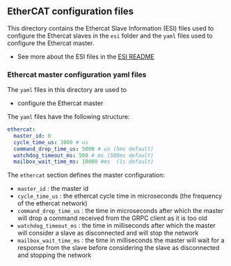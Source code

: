 ## EtherCAT configuration files

This directory contains the Ethercat Slave Information (ESI) files used to configure the Ethercat slaves in the `esi` folder and the `yaml` files used to configure the Ethercat master.
- See more about the ESI files in the [ESI README](esi/README.md)


### Ethercat master configuration yaml files

The `yaml` files in this directory are used to 
- configure the Ethercat master

The `yaml` files have the following structure:

```yaml
ethercat:
  master_id: 0
  cycle_time_us: 1000 # us
  command_drop_time_us: 5000 # us (5ms default)
  watchdog_timeout_ms: 500 # ms (500ms default)
  mailbox_wait_time_ms: 10000 #ms  (1s default)
```

The `ethercat` section defines the master configuration:
- `master_id` : the master id
- `cycle_time_us` : the ethercat cycle time in microseconds (the frequency of the ethercat network)
- `command_drop_time_us` : the time in microseconds after which the master will drop a command received from the GRPC client as it is too old
- `watchdog_timeout_ms` : the time in milliseconds after which the master will consider a slave as disconnected and will stop the network
- `mailbox_wait_time_ms` : the time in milliseconds the master will wait for a response from the slave before considering the slave as disconnected and stopping the network
